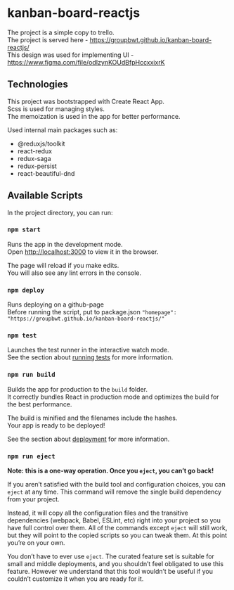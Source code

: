 # kanban-board-reactjs
The project is a simple copy to trello. <br />
The project is served here - https://groupbwt.github.io/kanban-board-reactjs/ <br />
This design was used for implementing UI - https://www.figma.com/file/odIzynKOUdBfpHccxxixrK <br />

## Technologies
This project was bootstrapped with Create React App. <br />
Scss is used for managing styles. <br />
The memoization is used in the app for better performance. <br />

Used internal main packages such as:
- @reduxjs/toolkit
- react-redux
- redux-saga
- redux-persist
- react-beautiful-dnd

## Available Scripts

In the project directory, you can run:

### `npm start`

Runs the app in the development mode.<br />
Open [http://localhost:3000](http://localhost:3000) to view it in the browser.

The page will reload if you make edits.<br />
You will also see any lint errors in the console.

### `npm deploy`

Runs deploying on a github-page<br />
Before running the script, put to package.json `"homepage": "https://groupbwt.github.io/kanban-board-reactjs/"`

### `npm test`

Launches the test runner in the interactive watch mode.<br />
See the section about [running tests](https://facebook.github.io/create-react-app/docs/running-tests) for more information.

### `npm run build`

Builds the app for production to the `build` folder.<br />
It correctly bundles React in production mode and optimizes the build for the best performance.

The build is minified and the filenames include the hashes.<br />
Your app is ready to be deployed!

See the section about [deployment](https://facebook.github.io/create-react-app/docs/deployment) for more information.

### `npm run eject`

**Note: this is a one-way operation. Once you `eject`, you can’t go back!**

If you aren’t satisfied with the build tool and configuration choices, you can `eject` at any time. This command will remove the single build dependency from your project.

Instead, it will copy all the configuration files and the transitive dependencies (webpack, Babel, ESLint, etc) right into your project so you have full control over them. All of the commands except `eject` will still work, but they will point to the copied scripts so you can tweak them. At this point you’re on your own.

You don’t have to ever use `eject`. The curated feature set is suitable for small and middle deployments, and you shouldn’t feel obligated to use this feature. However we understand that this tool wouldn’t be useful if you couldn’t customize it when you are ready for it.

